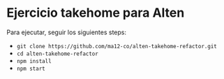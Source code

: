 <!-- @format -->

# Ejercicio takehome para Alten

Para ejecutar, seguir los siguientes steps:

- `git clone https://github.com/ma12-co/alten-takehome-refactor.git`
- `cd alten-takehome-refactor`
- `npm install`
- `npm start`
